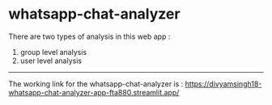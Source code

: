 # whatsapp-chat-analyzer

There are two types of analysis in this web app : 
1. group level analysis 
2. user level analysis

<hr>

The working link for the whatsapp-chat-analyzer is : https://divyamsingh18-whatsapp-chat-analyzer-app-fta880.streamlit.app/
